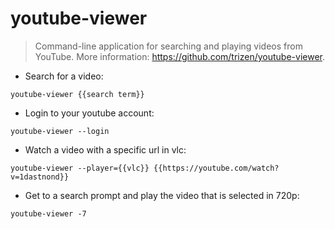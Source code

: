 # youtube-viewer

> Command-line application for searching and playing videos from YouTube.
> More information: <https://github.com/trizen/youtube-viewer>.

- Search for a video:

`youtube-viewer {{search term}}`

- Login to your youtube account:

`youtube-viewer --login`

- Watch a video with a specific url in vlc:

`youtube-viewer --player={{vlc}} {{https://youtube.com/watch?v=1dastnond}}`

- Get to a search prompt and play the video that is selected in 720p:

`youtube-viewer -7`
